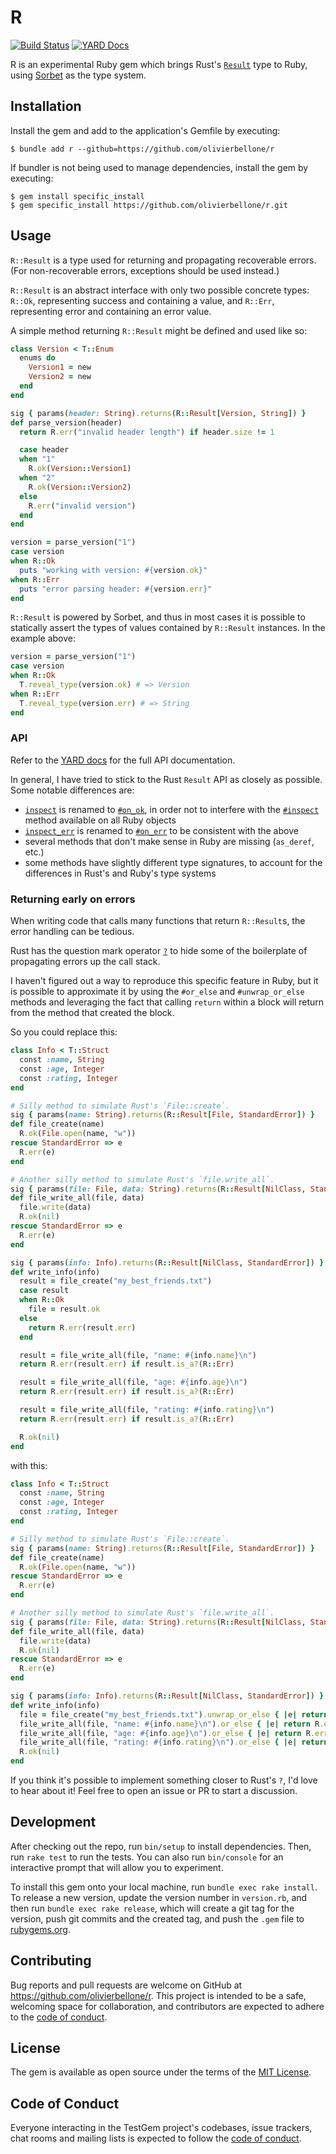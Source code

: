 # R

[![Build Status](https://github.com/olivierbellone/r/actions/workflows/main.yml/badge.svg?branch=main)](https://github.com/olivierbellone/r/actions?query=branch%3Amain)
[![YARD Docs](https://img.shields.io/badge/yard-docs-blue?logo=readthedocs)](https://olivierbellone.github.io/r/)

R is an experimental Ruby gem which brings Rust's [`Result`](https://doc.rust-lang.org/std/result/) type to Ruby, using [Sorbet](https://sorbet.org/) as the type system.

## Installation

Install the gem and add to the application's Gemfile by executing:

    $ bundle add r --github=https://github.com/olivierbellone/r

If bundler is not being used to manage dependencies, install the gem by executing:

    $ gem install specific_install
    $ gem specific_install https://github.com/olivierbellone/r.git

## Usage

`R::Result` is a type used for returning and propagating recoverable errors. (For non-recoverable errors, exceptions should be used instead.)

`R::Result` is an abstract interface with only two possible concrete types: `R::Ok`, representing success and containing a value, and `R::Err`, representing error and containing an error value.

A simple method returning `R::Result` might be defined and used like so:

```ruby
class Version < T::Enum
  enums do
    Version1 = new
    Version2 = new
  end
end

sig { params(header: String).returns(R::Result[Version, String]) }
def parse_version(header)
  return R.err("invalid header length") if header.size != 1

  case header
  when "1"
    R.ok(Version::Version1)
  when "2"
    R.ok(Version::Version2)
  else
    R.err("invalid version")
  end
end

version = parse_version("1")
case version
when R::Ok
  puts "working with version: #{version.ok}"
when R::Err
  puts "error parsing header: #{version.err}"
end
```

`R::Result` is powered by Sorbet, and thus in most cases it is possible to statically assert the types of values contained by `R::Result` instances. In the example above:

```ruby
version = parse_version("1")
case version
when R::Ok
  T.reveal_type(version.ok) # => Version
when R::Err
  T.reveal_type(version.err) # => String
end
```

### API

Refer to the [YARD docs](https://olivierbellone.github.io/r/) for the full API documentation.

In general, I have tried to stick to the Rust `Result` API as closely as possible. Some notable differences are:
- [`inspect`](https://doc.rust-lang.org/std/result/enum.Result.html#method.inspect) is renamed to [`#on_ok`](https://olivierbellone.github.io/r/R/Result.html#on_ok-instance_method), in order not to interfere with the [`#inspect`](https://olivierbellone.github.io/r/R/Result.html#inspect-instance_method) method available on all Ruby objects
- [`inspect_err`](https://doc.rust-lang.org/std/result/enum.Result.html#method.inspect_err) is renamed to [`#on_err`](https://olivierbellone.github.io/r/R/Result.html#on_err-instance_method) to be consistent with the above
- several methods that don't make sense in Ruby are missing (`as_deref`, etc.)
- some methods have slightly different type signatures, to account for the differences in Rust's and Ruby's type systems

### Returning early on errors

When writing code that calls many functions that return `R::Result`s, the error handling can be tedious.

Rust has the question mark operator [`?`](https://doc.rust-lang.org/std/result/#the-question-mark-operator-) to hide some of the boilerplate of propagating errors up the call stack.

I haven't figured out a way to reproduce this specific feature in Ruby, but it is possible to approximate it by using the `#or_else` and `#unwrap_or_else` methods and leveraging the fact that calling `return` within a block will return from the method that created the block.

So you could replace this:

```ruby
class Info < T::Struct
  const :name, String
  const :age, Integer
  const :rating, Integer
end

# Silly method to simulate Rust's `File::create`.
sig { params(name: String).returns(R::Result[File, StandardError]) }
def file_create(name)
  R.ok(File.open(name, "w"))
rescue StandardError => e
  R.err(e)
end

# Another silly method to simulate Rust's `file.write_all`.
sig { params(file: File, data: String).returns(R::Result[NilClass, StandardError]) }
def file_write_all(file, data)
  file.write(data)
  R.ok(nil)
rescue StandardError => e
  R.err(e)
end

sig { params(info: Info).returns(R::Result[NilClass, StandardError]) }
def write_info(info)
  result = file_create("my_best_friends.txt")
  case result
  when R::Ok
    file = result.ok
  else
    return R.err(result.err)
  end

  result = file_write_all(file, "name: #{info.name}\n")
  return R.err(result.err) if result.is_a?(R::Err)

  result = file_write_all(file, "age: #{info.age}\n")
  return R.err(result.err) if result.is_a?(R::Err)

  result = file_write_all(file, "rating: #{info.rating}\n")
  return R.err(result.err) if result.is_a?(R::Err)

  R.ok(nil)
end
```

with this:

```ruby
class Info < T::Struct
  const :name, String
  const :age, Integer
  const :rating, Integer
end

# Silly method to simulate Rust's `File::create`.
sig { params(name: String).returns(R::Result[File, StandardError]) }
def file_create(name)
  R.ok(File.open(name, "w"))
rescue StandardError => e
  R.err(e)
end

# Another silly method to simulate Rust's `file.write_all`.
sig { params(file: File, data: String).returns(R::Result[NilClass, StandardError]) }
def file_write_all(file, data)
  file.write(data)
  R.ok(nil)
rescue StandardError => e
  R.err(e)
end

sig { params(info: Info).returns(R::Result[NilClass, StandardError]) }
def write_info(info)
  file = file_create("my_best_friends.txt").unwrap_or_else { |e| return R.err(e) }
  file_write_all(file, "name: #{info.name}\n").or_else { |e| return R.err(e) }
  file_write_all(file, "age: #{info.age}\n").or_else { |e| return R.err(e) }
  file_write_all(file, "rating: #{info.rating}\n").or_else { |e| return R.err(e) }
  R.ok(nil)
end
```

If you think it's possible to implement something closer to Rust's `?`, I'd love to hear about it! Feel free to open an issue or PR to start a discussion.

## Development

After checking out the repo, run `bin/setup` to install dependencies. Then, run `rake test` to run the tests. You can also run `bin/console` for an interactive prompt that will allow you to experiment.

To install this gem onto your local machine, run `bundle exec rake install`. To release a new version, update the version number in `version.rb`, and then run `bundle exec rake release`, which will create a git tag for the version, push git commits and the created tag, and push the `.gem` file to [rubygems.org](https://rubygems.org).

## Contributing

Bug reports and pull requests are welcome on GitHub at https://github.com/olivierbellone/r. This project is intended to be a safe, welcoming space for collaboration, and contributors are expected to adhere to the [code of conduct](https://github.com/olivierbellone/r/blob/master/CODE_OF_CONDUCT.md).

## License

The gem is available as open source under the terms of the [MIT License](https://opensource.org/licenses/MIT).

## Code of Conduct

Everyone interacting in the TestGem project's codebases, issue trackers, chat rooms and mailing lists is expected to follow the [code of conduct](https://github.com/olivierbellone/r/blob/master/CODE_OF_CONDUCT.md).
